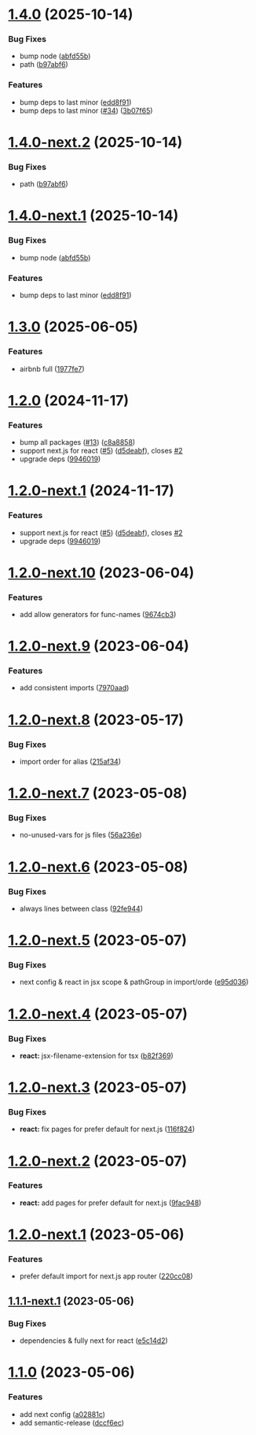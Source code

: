 # [1.4.0](https://github.com/vi-latyshev/eslint-config/compare/v1.3.0...v1.4.0) (2025-10-14)


### Bug Fixes

* bump node ([abfd55b](https://github.com/vi-latyshev/eslint-config/commit/abfd55b7edf7cc156d2e86ad1ec8dd66e3ecbebc))
* path ([b97abf6](https://github.com/vi-latyshev/eslint-config/commit/b97abf6d0799a5e9cc550a19ff24d1d8eb1e5980))


### Features

* bump deps to last minor ([edd8f91](https://github.com/vi-latyshev/eslint-config/commit/edd8f916fe03a1b7311d2338e147dfaee9684cc1))
* bump deps to last minor ([#34](https://github.com/vi-latyshev/eslint-config/issues/34)) ([3b07f65](https://github.com/vi-latyshev/eslint-config/commit/3b07f65d15020c788a7b9e35acf3923a36a2b669))

# [1.4.0-next.2](https://github.com/vi-latyshev/eslint-config/compare/v1.4.0-next.1...v1.4.0-next.2) (2025-10-14)


### Bug Fixes

* path ([b97abf6](https://github.com/vi-latyshev/eslint-config/commit/b97abf6d0799a5e9cc550a19ff24d1d8eb1e5980))

# [1.4.0-next.1](https://github.com/vi-latyshev/eslint-config/compare/v1.3.0...v1.4.0-next.1) (2025-10-14)


### Bug Fixes

* bump node ([abfd55b](https://github.com/vi-latyshev/eslint-config/commit/abfd55b7edf7cc156d2e86ad1ec8dd66e3ecbebc))


### Features

* bump deps to last minor ([edd8f91](https://github.com/vi-latyshev/eslint-config/commit/edd8f916fe03a1b7311d2338e147dfaee9684cc1))

# [1.3.0](https://github.com/vi-latyshev/eslint-config/compare/v1.2.0...v1.3.0) (2025-06-05)


### Features

* airbnb full ([1977fe7](https://github.com/vi-latyshev/eslint-config/commit/1977fe7bf21423af44b28eec9e010b133d1d99e4))

# [1.2.0](https://github.com/vi-latyshev/eslint-config/compare/v1.1.0...v1.2.0) (2024-11-17)


### Features

* bump all packages ([#13](https://github.com/vi-latyshev/eslint-config/issues/13)) ([c8a8858](https://github.com/vi-latyshev/eslint-config/commit/c8a8858f1e2e802e64c04947e2133cc63374b0d6))
* support next.js for react ([#5](https://github.com/vi-latyshev/eslint-config/issues/5)) ([d5deabf](https://github.com/vi-latyshev/eslint-config/commit/d5deabf1ae8d7201158bcf9cd8444ae4d88dfc5e)), closes [#2](https://github.com/vi-latyshev/eslint-config/issues/2)
* upgrade deps ([9946019](https://github.com/vi-latyshev/eslint-config/commit/994601921d1bd205cb56c23d03d10659e390dab2))

# [1.2.0-next.1](https://github.com/vi-latyshev/eslint-config/compare/v1.1.0...v1.2.0-next.1) (2024-11-17)


### Features

* support next.js for react ([#5](https://github.com/vi-latyshev/eslint-config/issues/5)) ([d5deabf](https://github.com/vi-latyshev/eslint-config/commit/d5deabf1ae8d7201158bcf9cd8444ae4d88dfc5e)), closes [#2](https://github.com/vi-latyshev/eslint-config/issues/2)
* upgrade deps ([9946019](https://github.com/vi-latyshev/eslint-config/commit/994601921d1bd205cb56c23d03d10659e390dab2))

# [1.2.0-next.10](https://github.com/vi-latyshev/eslint-config/compare/v1.2.0-next.9...v1.2.0-next.10) (2023-06-04)


### Features

* add allow generators for func-names ([9674cb3](https://github.com/vi-latyshev/eslint-config/commit/9674cb3b93b6bb8c444d8b1a44cf2937c3f5d5b5))

# [1.2.0-next.9](https://github.com/vi-latyshev/eslint-config/compare/v1.2.0-next.8...v1.2.0-next.9) (2023-06-04)


### Features

* add consistent imports ([7970aad](https://github.com/vi-latyshev/eslint-config/commit/7970aad1a12e594a1f84e18b9b9412663d2052e8))

# [1.2.0-next.8](https://github.com/vi-latyshev/eslint-config/compare/v1.2.0-next.7...v1.2.0-next.8) (2023-05-17)


### Bug Fixes

* import order for alias ([215af34](https://github.com/vi-latyshev/eslint-config/commit/215af344c3231c79f83ba225742a71ea4c283377))

# [1.2.0-next.7](https://github.com/vi-latyshev/eslint-config/compare/v1.2.0-next.6...v1.2.0-next.7) (2023-05-08)


### Bug Fixes

* no-unused-vars for js files ([56a236e](https://github.com/vi-latyshev/eslint-config/commit/56a236e6b364dc4e6743001c4d4fed1cbdd776e4))

# [1.2.0-next.6](https://github.com/vi-latyshev/eslint-config/compare/v1.2.0-next.5...v1.2.0-next.6) (2023-05-08)


### Bug Fixes

* always lines between class ([92fe944](https://github.com/vi-latyshev/eslint-config/commit/92fe944b150651875267fd80a449de919d55cdfc))

# [1.2.0-next.5](https://github.com/vi-latyshev/eslint-config/compare/v1.2.0-next.4...v1.2.0-next.5) (2023-05-07)


### Bug Fixes

* next config & react in jsx scope & pathGroup in import/orde ([e95d036](https://github.com/vi-latyshev/eslint-config/commit/e95d036f25208fa081706d6bc97cb992cbece724))

# [1.2.0-next.4](https://github.com/vi-latyshev/eslint-config/compare/v1.2.0-next.3...v1.2.0-next.4) (2023-05-07)


### Bug Fixes

* **react:** jsx-filename-extension for tsx ([b82f369](https://github.com/vi-latyshev/eslint-config/commit/b82f36913a5f157e2ca1f1a9e51dacff6adbd1cc))

# [1.2.0-next.3](https://github.com/vi-latyshev/eslint-config/compare/v1.2.0-next.2...v1.2.0-next.3) (2023-05-07)


### Bug Fixes

* **react:** fix pages for prefer default for next.js ([116f824](https://github.com/vi-latyshev/eslint-config/commit/116f824bf97f3621e98d39befed4518689b55689))

# [1.2.0-next.2](https://github.com/vi-latyshev/eslint-config/compare/v1.2.0-next.1...v1.2.0-next.2) (2023-05-07)


### Features

* **react:** add pages for prefer default for next.js ([9fac948](https://github.com/vi-latyshev/eslint-config/commit/9fac948a089efe7417e8c5cfe7718c746a66ae43))

# [1.2.0-next.1](https://github.com/vi-latyshev/eslint-config/compare/v1.1.1-next.1...v1.2.0-next.1) (2023-05-06)


### Features

* prefer default import for next.js app router ([220cc08](https://github.com/vi-latyshev/eslint-config/commit/220cc08001322f152a7f180ebf7eec4eecf19164))

## [1.1.1-next.1](https://github.com/vi-latyshev/eslint-config/compare/v1.1.0...v1.1.1-next.1) (2023-05-06)


### Bug Fixes

* dependencies & fully next for react ([e5c14d2](https://github.com/vi-latyshev/eslint-config/commit/e5c14d2f5acef26042965f33e34d1ca8c8d85e64))

# [1.1.0](https://github.com/vi-latyshev/eslint-config/compare/v1.0.3...v1.1.0) (2023-05-06)


### Features

* add next config ([a02881c](https://github.com/vi-latyshev/eslint-config/commit/a02881c2c827bf87bf216a7ff23ea20c01e6c0af))
* add semantic-release ([dccf6ec](https://github.com/vi-latyshev/eslint-config/commit/dccf6ecee3aa6efb6f67f3b7dfb38bcf16eb15da))
